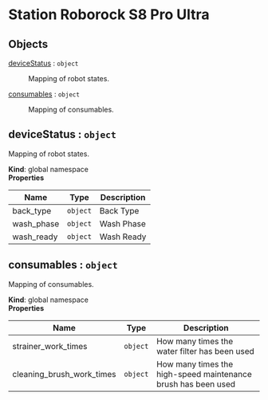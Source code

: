 # Station Roborock S8 Pro Ultra

## Objects

<dl>
<dt><a href="#deviceStatus">deviceStatus</a> : <code>object</code></dt>
<dd><p>Mapping of robot states.</p>
</dd>
<dt><a href="#consumables">consumables</a> : <code>object</code></dt>
<dd><p>Mapping of consumables.</p>
</dd>
</dl>

<a name="deviceStatus"></a>

## deviceStatus : <code>object</code>
Mapping of robot states.

**Kind**: global namespace  
**Properties**

| Name | Type | Description |
| --- | --- | --- |
| back_type | <code>object</code> | Back Type |
| wash_phase | <code>object</code> | Wash Phase |
| wash_ready | <code>object</code> | Wash Ready |

<a name="consumables"></a>

## consumables : <code>object</code>
Mapping of consumables.

**Kind**: global namespace  
**Properties**

| Name | Type | Description |
| --- | --- | --- |
| strainer_work_times | <code>object</code> | How many times the water filter has been used |
| cleaning_brush_work_times | <code>object</code> | How many times the high-speed maintenance brush has been used |

